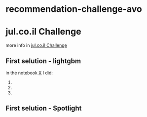 # recommendation-challenge-avo

# jul.co.il Challenge
more info in [jul.co.il Challenge](https://github.com/jul-avo/recom-day-2020-challenge)

## First selution - lightgbm

in the notebook [X](http://www.jul.co.il) I did:

1.
2.
3.

## First selution - Spotlight 
